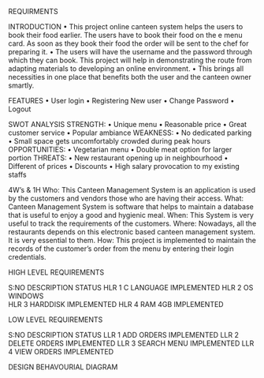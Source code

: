 REQUIRMENTS

INTRODUCTION
•	This project online canteen system helps the users to book their food earlier. The users have to book their food on the e menu card. As soon as they book their food the order will be sent to the chef for preparing it. 
•	The users will have the username and the password through which they can book. This project will help in demonstrating the route from adapting materials to developing an online environment. 
•	This brings all necessities in one place that benefits both the user and the canteen owner smartly.

FEATURES
•	User login
•	Registering New user
•	Change Password
•	 Logout
                                            

SWOT ANALYSIS
STRENGTH: 
•	Unique menu
•	Reasonable price
•	Great customer service
•	Popular ambiance
WEAKNESS:
•	No dedicated parking
•	Small space  gets uncomfortably crowded during peak hours
OPPORTUNITIES:
•	Vegetarian menu
•	Double meat option for larger portion
THREATS:
•	New restaurant opening up in neighbourhood
•	Different of prices
•	Discounts
•	High salary provocation to my existing staffs


4W’s & 1H
Who: This Canteen Management System is an application is used by the customers and vendors those who are having their access.
What: Canteen Management System is software that helps to maintain a database that is useful to enjoy a good and hygienic meal.
When: This System is very useful to track the requirements of the customers.
Where: Nowadays, all the restaurants depends on this electronic based canteen management system. It is very essential to them.
How: This project is implemented to maintain the records of the customer’s order from the menu by entering their login credentials.

HIGH LEVEL REQUIREMENTS

   S:NO	        DESCRIPTION	 STATUS
   HLR 1	C LANGUAGE	IMPLEMENTED
   HLR 2	OS WINDOWS	
   HLR 3	HARDDISK	IMPLEMENTED
   HLR 4	RAM 4GB	        IMPLEMENTED



LOW LEVEL REQUIREMENTS

  S:NO	  DESCRIPTION	        STATUS
  LLR 1	  ADD ORDERS	       IMPLEMENTED
  LLR 2	  DELETE ORDERS	       IMPLEMENTED
  LLR 3   SEARCH MENU	       IMPLEMENTED
  LLR 4   VIEW ORDERS	       IMPLEMENTED

DESIGN BEHAVOURIAL DIAGRAM


